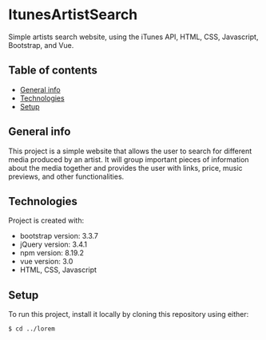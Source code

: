 # ItunesArtistSearch

Simple artists search website, using the iTunes API, HTML, CSS, Javascript, Bootstrap, and Vue.

## Table of contents
* [General info](#general-info)
* [Technologies](#technologies)
* [Setup](#setup)

## General info
This project is a simple website that allows the user to search for different media produced by an artist. It will group important pieces of information about the media together and provides the user with links, price, music previews, and other functionalities. 
	
## Technologies
Project is created with:
* bootstrap version: 3.3.7
* jQuery version: 3.4.1
* npm version: 8.19.2
* vue version: 3.0
* HTML, CSS, Javascript
	
## Setup
To run this project, install it locally by cloning this repository using either:

```
$ cd ../lorem
```
